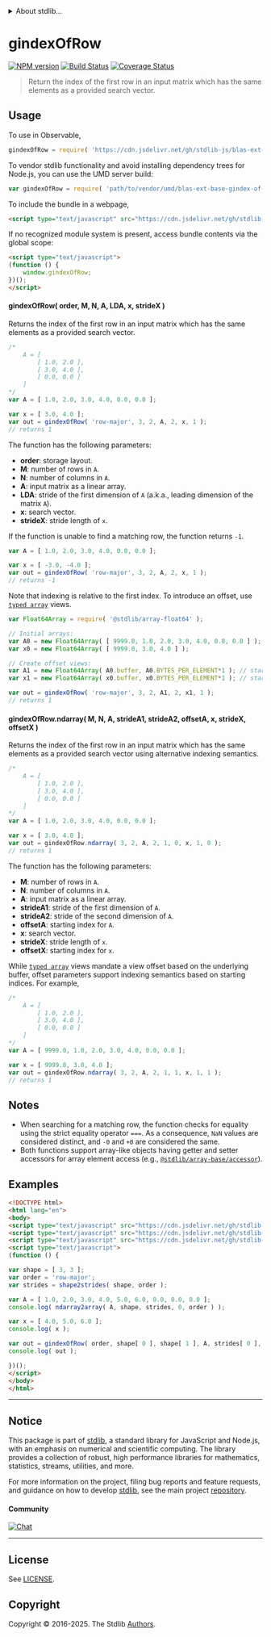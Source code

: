 <!--

@license Apache-2.0

Copyright (c) 2025 The Stdlib Authors.

Licensed under the Apache License, Version 2.0 (the "License");
you may not use this file except in compliance with the License.
You may obtain a copy of the License at

   http://www.apache.org/licenses/LICENSE-2.0

Unless required by applicable law or agreed to in writing, software
distributed under the License is distributed on an "AS IS" BASIS,
WITHOUT WARRANTIES OR CONDITIONS OF ANY KIND, either express or implied.
See the License for the specific language governing permissions and
limitations under the License.

-->


<details>
  <summary>
    About stdlib...
  </summary>
  <p>We believe in a future in which the web is a preferred environment for numerical computation. To help realize this future, we've built stdlib. stdlib is a standard library, with an emphasis on numerical and scientific computation, written in JavaScript (and C) for execution in browsers and in Node.js.</p>
  <p>The library is fully decomposable, being architected in such a way that you can swap out and mix and match APIs and functionality to cater to your exact preferences and use cases.</p>
  <p>When you use stdlib, you can be absolutely certain that you are using the most thorough, rigorous, well-written, studied, documented, tested, measured, and high-quality code out there.</p>
  <p>To join us in bringing numerical computing to the web, get started by checking us out on <a href="https://github.com/stdlib-js/stdlib">GitHub</a>, and please consider <a href="https://opencollective.com/stdlib">financially supporting stdlib</a>. We greatly appreciate your continued support!</p>
</details>

# gindexOfRow

[![NPM version][npm-image]][npm-url] [![Build Status][test-image]][test-url] [![Coverage Status][coverage-image]][coverage-url] <!-- [![dependencies][dependencies-image]][dependencies-url] -->

> Return the index of the first row in an input matrix which has the same elements as a provided search vector.



<section class="usage">

## Usage

To use in Observable,

```javascript
gindexOfRow = require( 'https://cdn.jsdelivr.net/gh/stdlib-js/blas-ext-base-gindex-of-row@umd/browser.js' )
```

To vendor stdlib functionality and avoid installing dependency trees for Node.js, you can use the UMD server build:

```javascript
var gindexOfRow = require( 'path/to/vendor/umd/blas-ext-base-gindex-of-row/index.js' )
```

To include the bundle in a webpage,

```html
<script type="text/javascript" src="https://cdn.jsdelivr.net/gh/stdlib-js/blas-ext-base-gindex-of-row@umd/browser.js"></script>
```

If no recognized module system is present, access bundle contents via the global scope:

```html
<script type="text/javascript">
(function () {
    window.gindexOfRow;
})();
</script>
```

#### gindexOfRow( order, M, N, A, LDA, x, strideX )

Returns the index of the first row in an input matrix which has the same elements as a provided search vector.

```javascript
/*
    A = [
        [ 1.0, 2.0 ],
        [ 3.0, 4.0 ],
        [ 0.0, 0.0 ]
    ]
*/
var A = [ 1.0, 2.0, 3.0, 4.0, 0.0, 0.0 ];

var x = [ 3.0, 4.0 ];
var out = gindexOfRow( 'row-major', 3, 2, A, 2, x, 1 );
// returns 1
```

The function has the following parameters:

-   **order**: storage layout.
-   **M**: number of rows in `A`.
-   **N**: number of columns in `A`.
-   **A**: input matrix as a linear array.
-   **LDA**: stride of the first dimension of `A` (a.k.a., leading dimension of the matrix `A`).
-   **x**: search vector.
-   **strideX**: stride length of `x`.

If the function is unable to find a matching row, the function returns `-1`.

```javascript
var A = [ 1.0, 2.0, 3.0, 4.0, 0.0, 0.0 ];

var x = [ -3.0, -4.0 ];
var out = gindexOfRow( 'row-major', 3, 2, A, 2, x, 1 );
// returns -1
```

Note that indexing is relative to the first index. To introduce an offset, use [`typed array`][mdn-typed-array] views.

<!-- eslint-disable stdlib/capitalized-comments -->

```javascript
var Float64Array = require( '@stdlib/array-float64' );

// Initial arrays:
var A0 = new Float64Array( [ 9999.0, 1.0, 2.0, 3.0, 4.0, 0.0, 0.0 ] );
var x0 = new Float64Array( [ 9999.0, 3.0, 4.0 ] );

// Create offset views:
var A1 = new Float64Array( A0.buffer, A0.BYTES_PER_ELEMENT*1 ); // start at 2nd element
var x1 = new Float64Array( x0.buffer, x0.BYTES_PER_ELEMENT*1 ); // start at 2nd element

var out = gindexOfRow( 'row-major', 3, 2, A1, 2, x1, 1 );
// returns 1
```

#### gindexOfRow.ndarray( M, N, A, strideA1, strideA2, offsetA, x, strideX, offsetX )

Returns the index of the first row in an input matrix which has the same elements as a provided search vector using alternative indexing semantics.

```javascript
/*
    A = [
        [ 1.0, 2.0 ],
        [ 3.0, 4.0 ],
        [ 0.0, 0.0 ]
    ]
*/
var A = [ 1.0, 2.0, 3.0, 4.0, 0.0, 0.0 ];

var x = [ 3.0, 4.0 ];
var out = gindexOfRow.ndarray( 3, 2, A, 2, 1, 0, x, 1, 0 );
// returns 1
```

The function has the following parameters:

-   **M**: number of rows in `A`.
-   **N**: number of columns in `A`.
-   **A**: input matrix as a linear array.
-   **strideA1**: stride of the first dimension of `A`.
-   **strideA2**: stride of the second dimension of `A`.
-   **offsetA**: starting index for `A`.
-   **x**: search vector.
-   **strideX**: stride length of `x`.
-   **offsetX**: starting index for `x`.

While [`typed array`][mdn-typed-array] views mandate a view offset based on the underlying buffer, offset parameters support indexing semantics based on starting indices. For example,

```javascript
/*
    A = [
        [ 1.0, 2.0 ],
        [ 3.0, 4.0 ],
        [ 0.0, 0.0 ]
    ]
*/
var A = [ 9999.0, 1.0, 2.0, 3.0, 4.0, 0.0, 0.0 ];

var x = [ 9999.0, 3.0, 4.0 ];
var out = gindexOfRow.ndarray( 3, 2, A, 2, 1, 1, x, 1, 1 );
// returns 1
```

</section>

<!-- /.usage -->

<section class="notes">

## Notes

-   When searching for a matching row, the function checks for equality using the strict equality operator `===`. As a consequence, `NaN` values are considered distinct, and `-0` and `+0` are considered the same.
-   Both functions support array-like objects having getter and setter accessors for array element access (e.g., [`@stdlib/array-base/accessor`][@stdlib/array/base/accessor]).

</section>

<!-- /.notes -->

<section class="examples">

## Examples

<!-- eslint-disable max-len -->

<!-- eslint no-undef: "error" -->

```html
<!DOCTYPE html>
<html lang="en">
<body>
<script type="text/javascript" src="https://cdn.jsdelivr.net/gh/stdlib-js/ndarray-base-to-array@umd/browser.js"></script>
<script type="text/javascript" src="https://cdn.jsdelivr.net/gh/stdlib-js/ndarray-base-shape2strides@umd/browser.js"></script>
<script type="text/javascript" src="https://cdn.jsdelivr.net/gh/stdlib-js/blas-ext-base-gindex-of-row@umd/browser.js"></script>
<script type="text/javascript">
(function () {

var shape = [ 3, 3 ];
var order = 'row-major';
var strides = shape2strides( shape, order );

var A = [ 1.0, 2.0, 3.0, 4.0, 5.0, 6.0, 0.0, 0.0, 0.0 ];
console.log( ndarray2array( A, shape, strides, 0, order ) );

var x = [ 4.0, 5.0, 6.0 ];
console.log( x );

var out = gindexOfRow( order, shape[ 0 ], shape[ 1 ], A, strides[ 0 ], x, 1, 0 );
console.log( out );

})();
</script>
</body>
</html>
```

</section>

<!-- /.examples -->

<!-- Section for related `stdlib` packages. Do not manually edit this section, as it is automatically populated. -->

<section class="related">

</section>

<!-- /.related -->

<!-- Section for all links. Make sure to keep an empty line after the `section` element and another before the `/section` close. -->


<section class="main-repo" >

* * *

## Notice

This package is part of [stdlib][stdlib], a standard library for JavaScript and Node.js, with an emphasis on numerical and scientific computing. The library provides a collection of robust, high performance libraries for mathematics, statistics, streams, utilities, and more.

For more information on the project, filing bug reports and feature requests, and guidance on how to develop [stdlib][stdlib], see the main project [repository][stdlib].

#### Community

[![Chat][chat-image]][chat-url]

---

## License

See [LICENSE][stdlib-license].


## Copyright

Copyright &copy; 2016-2025. The Stdlib [Authors][stdlib-authors].

</section>

<!-- /.stdlib -->

<!-- Section for all links. Make sure to keep an empty line after the `section` element and another before the `/section` close. -->

<section class="links">

[npm-image]: http://img.shields.io/npm/v/@stdlib/blas-ext-base-gindex-of-row.svg
[npm-url]: https://npmjs.org/package/@stdlib/blas-ext-base-gindex-of-row

[test-image]: https://github.com/stdlib-js/blas-ext-base-gindex-of-row/actions/workflows/test.yml/badge.svg?branch=main
[test-url]: https://github.com/stdlib-js/blas-ext-base-gindex-of-row/actions/workflows/test.yml?query=branch:main

[coverage-image]: https://img.shields.io/codecov/c/github/stdlib-js/blas-ext-base-gindex-of-row/main.svg
[coverage-url]: https://codecov.io/github/stdlib-js/blas-ext-base-gindex-of-row?branch=main

<!--

[dependencies-image]: https://img.shields.io/david/stdlib-js/blas-ext-base-gindex-of-row.svg
[dependencies-url]: https://david-dm.org/stdlib-js/blas-ext-base-gindex-of-row/main

-->

[chat-image]: https://img.shields.io/gitter/room/stdlib-js/stdlib.svg
[chat-url]: https://app.gitter.im/#/room/#stdlib-js_stdlib:gitter.im

[stdlib]: https://github.com/stdlib-js/stdlib

[stdlib-authors]: https://github.com/stdlib-js/stdlib/graphs/contributors

[umd]: https://github.com/umdjs/umd
[es-module]: https://developer.mozilla.org/en-US/docs/Web/JavaScript/Guide/Modules

[deno-url]: https://github.com/stdlib-js/blas-ext-base-gindex-of-row/tree/deno
[deno-readme]: https://github.com/stdlib-js/blas-ext-base-gindex-of-row/blob/deno/README.md
[umd-url]: https://github.com/stdlib-js/blas-ext-base-gindex-of-row/tree/umd
[umd-readme]: https://github.com/stdlib-js/blas-ext-base-gindex-of-row/blob/umd/README.md
[esm-url]: https://github.com/stdlib-js/blas-ext-base-gindex-of-row/tree/esm
[esm-readme]: https://github.com/stdlib-js/blas-ext-base-gindex-of-row/blob/esm/README.md
[branches-url]: https://github.com/stdlib-js/blas-ext-base-gindex-of-row/blob/main/branches.md

[stdlib-license]: https://raw.githubusercontent.com/stdlib-js/blas-ext-base-gindex-of-row/main/LICENSE

[mdn-typed-array]: https://developer.mozilla.org/en-US/docs/Web/JavaScript/Reference/Global_Objects/TypedArray

[@stdlib/array/base/accessor]: https://github.com/stdlib-js/array-base-accessor/tree/umd

</section>

<!-- /.links -->
